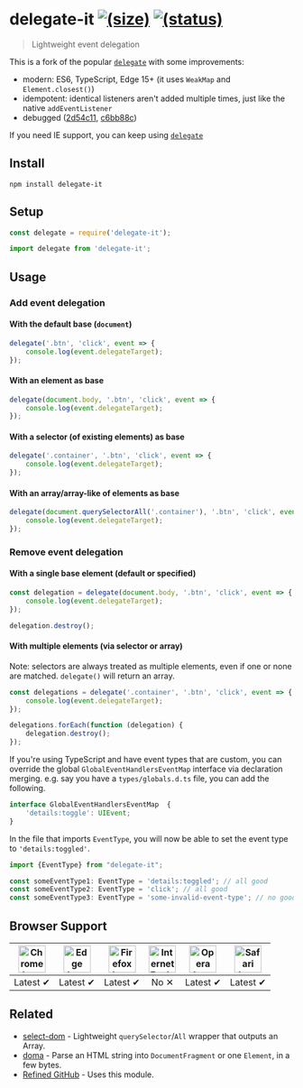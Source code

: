 # delegate-it [![(size)][badge-gzip]](#no-link) [![(status)][badge-travis]][link-travis]

  [badge-gzip]: https://img.shields.io/bundlephobia/minzip/delegate-it.svg?label=gzipped
  [badge-travis]: https://api.travis-ci.com/fregante/delegate-it.svg
  [link-travis]: https://travis-ci.org/fregante/delegate-it

> Lightweight event delegation

This is a fork of the popular [`delegate`](https://github.com/zenorocha/delegate) with some improvements:

- modern: ES6, TypeScript, Edge 15+ (it uses `WeakMap` and `Element.closest()`)
- idempotent: identical listeners aren't added multiple times, just like the native `addEventListener`
- debugged ([2d54c11](https://github.com/fregante/delegate-it/commit/2d54c1182aefd3ec9d8250fda76290971f5d7166), [c6bb88c](https://github.com/fregante/delegate-it/commit/c6bb88c2aa8097b25f22993a237cf09c96bcbfb8))

If you need IE support, you can keep using [`delegate`](https://github.com/zenorocha/delegate)

## Install

```
npm install delegate-it
```

## Setup

```js
const delegate = require('delegate-it');
```

```js
import delegate from 'delegate-it';
```

## Usage

### Add event delegation

#### With the default base (`document`)

```js
delegate('.btn', 'click', event => {
    console.log(event.delegateTarget);
});
```

#### With an element as base

```js
delegate(document.body, '.btn', 'click', event => {
    console.log(event.delegateTarget);
});
```

#### With a selector (of existing elements) as base

```js
delegate('.container', '.btn', 'click', event => {
    console.log(event.delegateTarget);
});
```

#### With an array/array-like of elements as base

```js
delegate(document.querySelectorAll('.container'), '.btn', 'click', event => {
    console.log(event.delegateTarget);
});
```

### Remove event delegation

#### With a single base element (default or specified)

```js
const delegation = delegate(document.body, '.btn', 'click', event => {
    console.log(event.delegateTarget);
});

delegation.destroy();
```

#### With multiple elements (via selector or array)

Note: selectors are always treated as multiple elements, even if one or none are matched. `delegate()` will return an array.

```js
const delegations = delegate('.container', '.btn', 'click', event => {
    console.log(event.delegateTarget);
});

delegations.forEach(function (delegation) {
    delegation.destroy();
});
```

If you're using TypeScript and have event types that are custom, you can override the global `GlobalEventHandlersEventMap` interface via declaration merging. e.g. say you have a `types/globals.d.ts` file, you can add the following.

```js
interface GlobalEventHandlersEventMap  {
    'details:toggle': UIEvent;
}
```

In the file that imports `EventType`, you will now be able to set the event type to `'details:toggled'`.

```js
import {EventType} from "delegate-it";

const someEventType1: EventType = 'details:toggled'; // all good
const someEventType2: EventType = 'click'; // all good
const someEventType3: EventType = 'some-invalid-event-type'; // no good
```

## Browser Support

| <img src="https://clipboardjs.com/assets/images/chrome.png" width="48px" height="48px" alt="Chrome logo"> | <img src="https://clipboardjs.com/assets/images/edge.png" width="48px" height="48px" alt="Edge logo"> | <img src="https://clipboardjs.com/assets/images/firefox.png" width="48px" height="48px" alt="Firefox logo"> | <img src="https://clipboardjs.com/assets/images/ie.png" width="48px" height="48px" alt="Internet Explorer logo"> | <img src="https://clipboardjs.com/assets/images/opera.png" width="48px" height="48px" alt="Opera logo"> | <img src="https://clipboardjs.com/assets/images/safari.png" width="48px" height="48px" alt="Safari logo"> |
|:---:|:---:|:---:|:---:|:---:|:---:|
| Latest ✔ | Latest ✔ | Latest ✔ | No ✕ | Latest ✔ | Latest ✔ |


## Related

- [select-dom](https://github.com/fregante/select-dom) - Lightweight `querySelector`/`All` wrapper that outputs an Array.
- [doma](https://github.com/fregante/doma) - Parse an HTML string into `DocumentFragment` or one `Element`, in a few bytes.
- [Refined GitHub](https://github.com/sindresorhus/refined-github) - Uses this module.
